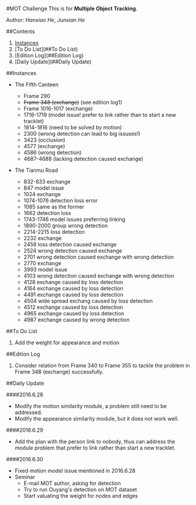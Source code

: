 #MOT Challenge
This is for **Multiple Object Tracking**.

Author: *Hanxiao He*, *Junxian He*

##Contents
1. [Instances](##Instances)
2. [To Do List](##To Do List)
3. [Edition Log](##Edition Log)
4. [Daily Update](##Daily Update)

##Instances
* The Fifth Canteen
    * Frame 290 
    * ~~Frame 348 (exchange)~~ (see edition log1)
    * Frame 1016-1017 (exchange)
    * 1718-1719 (model issue! prefer to link rather than to start a new tracklet)
    * 1814-1816 (need to be solved by motion)
    * 2300 (wrong detection can lead to big issuses!)
    * 3423 (occlusion)
    * 4577 (exchange)
    * 4586 (wrong detection)
    * 4687-4688 (lacking detection caused exchange)

* The Tianmu Road
    * 832-833 exchange
    * 847 model issue
    * 1024 exchange
    * 1074-1076 detection loss error
    * 1085 same as the former
    * 1662 detection loss 
    * 1743-1746 model issues preferring linking 
    * 1890-2000 group wrong detection
    * 2214-2215 loss detection
    * 2232 exchange
    * 2458 loss detection caused exchange
    * 2524 wrong detection caused exchange
    * 2701 wrong detection caused exchange with wrong detection
    * 2770 exchange
    * 3993 model issue
    * 4103 wrong detection caused exchange with wrong detection
    * 4128 exchange caused by loss detection
    * 4164 exchange caused by loss detection
    * 4491 exchange caused by loss detection 
    * 4504 wide spread exchang caused by loss detection
    * 4512 exchange caused by loss detection 
    * 4965 exchange caused by loss detection
    * 4987 exchange caused by wrong detection

##To Do List

1. Add the weight for appearance and motion


##Edition Log

1. Consider relation from Frame 340 to Frame 355 to tackle the problem in Frame 348 (exchange) successfully. 

##Daily Update

####2016.6.28
* Modify the motion similarity module, a problem still need to be addressed.
* Modify the appearance similarity module, but it does not work well.

####2016.6.29
* Add the plan with the person link to nobody, thus can address the module problem that prefer to link rather than start a new tracklet.

####2016.6.30
* Fixed motion model issue mentioned in 2016.6.28
* Seminar
    * E-mail MOT author, asking for detection
    * Try to run Ouyang's detection on MOT dataset
    * Start valuating the weight for nodes and edges

